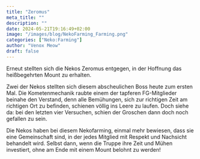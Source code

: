```yaml
---
title: "Zeromus"
meta_title: ""
description: ""
date: 2024-05-21T19:16:49+02:00
image: "/images/blog/NekoFarming_Farming.png"
categories: ["Neko:Farming"]
author: "Venox Meow"
draft: false
---
```


Erneut stellten sich die Nekos Zeromus entgegen, in der Hoffnung das heißbegehrten Mount zu erhalten. 

Zwei der Nekos stellten sich diesem abscheulichen Boss heute zum ersten Mal. Die Kometenmechanik raubte einem der tapferen FG-Mitglieder beinahe den Verstand, denn alle Bemühungen, sich zur richtigen Zeit am richtigen Ort zu befinden, schienen völlig ins Leere zu laufen. Doch siehe da: bei den letzten vier Versuchen, schien der Groschen dann doch noch gefallen zu sein.

Die Nekos haben bei diesem Nekofarming, einmal mehr bewiesen, dass sie eine Gemeinschaft sind, in der jedes Mitglied mit Respekt und Nachsicht behandelt wird. Selbst dann, wenn die Truppe ihre Zeit und Mühen investiert, ohne am Ende mit einem Mount belohnt zu werden!